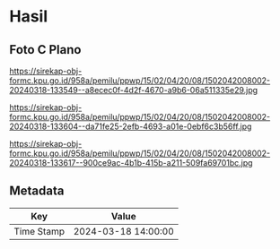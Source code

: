 # Hasil

## Foto C Plano

https://sirekap-obj-formc.kpu.go.id/958a/pemilu/ppwp/15/02/04/20/08/1502042008002-20240318-133549--a8ecec0f-4d2f-4670-a9b6-06a511335e29.jpg

https://sirekap-obj-formc.kpu.go.id/958a/pemilu/ppwp/15/02/04/20/08/1502042008002-20240318-133604--da71fe25-2efb-4693-a01e-0ebf6c3b56ff.jpg

https://sirekap-obj-formc.kpu.go.id/958a/pemilu/ppwp/15/02/04/20/08/1502042008002-20240318-133617--900ce9ac-4b1b-415b-a211-509fa69701bc.jpg


## Metadata

| Key        | Value               |
| ---------- | ------------------- |
| Time Stamp | 2024-03-18 14:00:00 |



